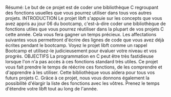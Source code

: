 Résumé: Le but de ce projet est de coder une bibliothèque C regroupant des fonctions usuelles que vous pourrez utiliser dans tous vos autres projets.
INTRODUCTION Le projet libft s'appuie sur les concepts que vous avez appris au jour 06 du bootcamp, c'est-à-dire coder une bibliothèque de fonctions utiles que vous pourrez réutiliser dans la plupart de vos projets C cette année. Cela vous fera gagner un temps précieux. Les affectations suivantes vous permettront d'écrire des lignes de code que vous avez déjà écrites pendant le bootcamp. Voyez le projet libft comme un rappel Bootcamp et utilisez-le judicieusement pour évaluer votre niveau et vos progrès.
OBJECTIFS La programmation en C peut être très fastidieuse lorsque l'on n'a pas accès à ces fonctions standard très utiles. Ce projet vous fait prendre le temps de réécrire ces fonctions, de les comprendre et d'apprendre à les utiliser. Cette bibliothèque vous aidera pour tous vos futurs projets C.
Grâce à ce projet, nous vous donnons également la possibilité d'élargir la liste des fonctions avec les vôtres. Prenez le temps d'étendre votre libft tout au long de l'année.

